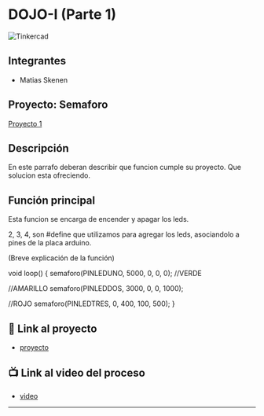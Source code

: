 # DOJO-I (Parte 1)
![Tinkercad](./img/ArduinoTinkercad.jpg)


## Integrantes 
- Matias Skenen


## Proyecto: Semaforo
[Proyecto 1](https://user-images.githubusercontent.com/93952537/236280630-a084f336-75c3-4943-be82-ab6381e8bf13.PNG)



## Descripción
En este parrafo deberan describir que funcion cumple su proyecto. Que solucion esta ofreciendo.

## Función principal
Esta funcion se encarga de encender y apagar los leds.

2, 3, 4, son #define que utilizamos para agregar los leds, asociandolo a pines de la placa arduino.

(Breve explicación de la función)

void loop()
{
  semaforo(PINLEDUNO, 5000, 0, 0, 0);
  //VERDE

  //AMARILLO
  semaforo(PINLEDDOS, 3000, 0, 0, 1000);
	
  //ROJO
  semaforo(PINLEDTRES, 0, 400, 100, 500);
}

## :robot: Link al proyecto
- [proyecto](https://www.tinkercad.com/things/iGZplXy7dOf-primera-entrega-matias-skenen-01-dojo-i/editel?sharecode=xUV1EZMR_iX3sahqaI9wbTSUNm4nuyn2QpeAgWrUPLg)
## :tv: Link al video del proceso
- [video](https://www.youtube.com/watch?v=VyGjE8kx-O0)


---
